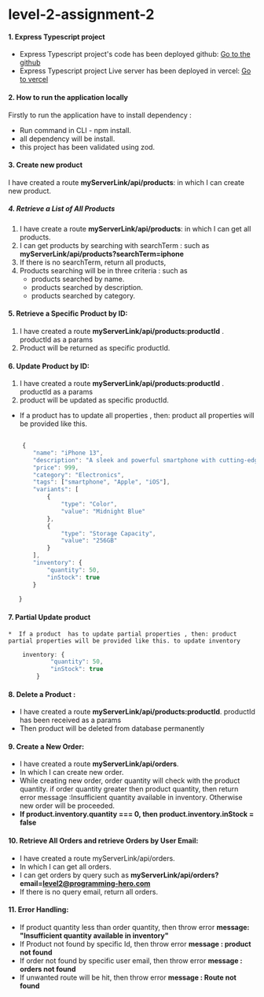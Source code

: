 # level-2-assignment-2



#### 1. Express Typescript project

 *  Express Typescript project's code has been deployed github: [Go to the github](https://github.com/jamirali720/level-2-assignment-2) 
 *  Express Typescript project Live server has been deployed in vercel: [Go to vercel](https://level-2-assignment-2-github.vercel.app) 


#### 2. How to run the application locally

Firstly to run the application have to install dependency :   
* Run command in CLI -  npm install.   
* all dependency will be  install.
* this project has been validated using zod.

#### 3. Create new product 
I have created a route  **myServerLink/api/products**: in which I can create new product.

##### 4. Retrieve a List of All Products
 1. I have create a route  **myServerLink/api/products**: in which I can get all products.   
 2. I can get products by searching with searchTerm : such as **myServerLink/api/products?searchTerm=iphone**   
 3. If there is no searchTerm, return all products,   
 4. Products searching will be in three criteria : such as    
    - products searched by name.  
    - products searched by description.
    - products searched by category.
#### 5. Retrieve a Specific Product by ID:
1. I have created a route  **myServerLink/api/products:productId** . productId as a params 
2. Product will be returned as specific productId. 
#### 6. Update Product by ID:
1. I have created a route  **myServerLink/api/products:productId** . productId as a params 
2. product will be updated as specific productId.

 * If a product  has to update all properties , then: product all properties will be provided like this. 

 ```javascript
    
     {
        "name": "iPhone 13",
        "description": "A sleek and powerful smartphone with cutting-edge features.",
        "price": 999,
        "category": "Electronics",
        "tags": ["smartphone", "Apple", "iOS"],
        "variants": [
            {
                "type": "Color",
                "value": "Midnight Blue"
            },
            {
                "type": "Storage Capacity",
                "value": "256GB"
            }
        ],
        "inventory": {
            "quantity": 50,
            "inStock": true
        }
    
    }

 ```  


#### 7. Partial Update product
    *  If a product  has to update partial properties , then: product partial properties will be provided like this. to update inventory  

```javascript
    inventory: {
            "quantity": 50,
            "inStock": true
        }
``` 


#### 8. Delete a Product : 
 * I have created a route  **myServerLink/api/products:productId**. productId has been received as a params 
 * Then product will be deleted from database permanently 

#### 9. Create a New Order:
 * I have created a route  **myServerLink/api/orders**.
 * In which I can create new order.
 * While creating  new order, order quantity will check with the product quantity. if order quantity greater then product quantity, then return error message :Insufficient quantity available in inventory. Otherwise new order will be proceeded. 
 * __If product.inventory.quantity === 0, then product.inventory.inStock = false__



#### 10. Retrieve All Orders and retrieve Orders by User Email:

 * I have created a route  myServerLink/api/orders.
 * In which I can get all orders. 
 * I can get orders by query  such as **myServerLink/api/orders?email=level2@programming-hero.com**   
 * If there is no query email, return all orders. 

#### 11. Error Handling: 
 * If product quantity less than order quantity, then throw error **message: "Insufficient quantity available in inventory"** 
 * If Product not found by specific Id, then throw error **message : product not found**
 * If order not found by specific user email, then throw error **message : orders not found**
 * If unwanted route will be hit, then throw error **message : Route not found**

